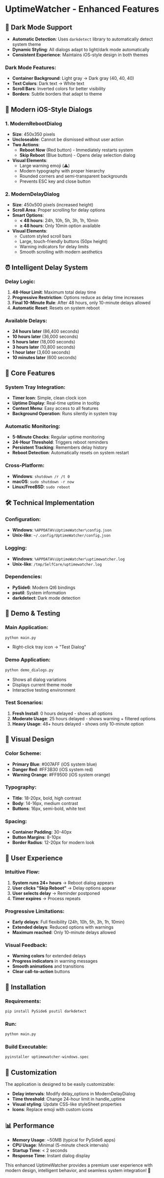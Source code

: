 # UptimeWatcher - Enhanced Features

## 🎨 **Dark Mode Support**
- **Automatic Detection**: Uses `darkdetect` library to automatically detect system theme
- **Dynamic Styling**: All dialogs adapt to light/dark mode automatically
- **Consistent Experience**: Maintains iOS-style design in both themes

### Dark Mode Features:
- **Container Background**: Light gray → Dark gray (40, 40, 40)
- **Text Colors**: Dark text → White text
- **Scroll Bars**: Inverted colors for better visibility
- **Borders**: Subtle borders that adapt to theme

## 🔔 **Modern iOS-Style Dialogs**

### **1. ModernRebootDialog**
- **Size**: 450x350 pixels
- **Uncloseable**: Cannot be dismissed without user action
- **Two Actions**:
  - **Reboot Now** (Red button) - Immediately restarts system
  - **Skip Reboot** (Blue button) - Opens delay selection dialog
- **Visual Elements**:
  - Large warning emoji (⚠️)
  - Modern typography with proper hierarchy
  - Rounded corners and semi-transparent backgrounds
  - Prevents ESC key and close button

### **2. ModernDelayDialog**
- **Size**: 450x500 pixels (increased height)
- **Scroll Area**: Proper scrolling for delay options
- **Smart Options**: 
  - **< 48 hours**: 24h, 10h, 5h, 3h, 1h, 10min
  - **≥ 48 hours**: Only 10min option available
- **Visual Elements**:
  - Custom styled scroll bars
  - Large, touch-friendly buttons (50px height)
  - Warning indicators for delay limits
  - Smooth scrolling with modern aesthetics

## ⏰ **Intelligent Delay System**

### **Delay Logic**:
1. **48-Hour Limit**: Maximum total delay time
2. **Progressive Restriction**: Options reduce as delay time increases
3. **Final 10-Minute Rule**: After 48 hours, only 10-minute delays allowed
4. **Automatic Reset**: Resets on system reboot

### **Available Delays**:
- **24 hours later** (86,400 seconds)
- **10 hours later** (36,000 seconds)
- **5 hours later** (18,000 seconds)
- **3 hours later** (10,800 seconds)
- **1 hour later** (3,600 seconds)
- **10 minutes later** (600 seconds)

## 🎯 **Core Features**

### **System Tray Integration**:
- **Timer Icon**: Simple, clean clock icon
- **Uptime Display**: Real-time uptime in tooltip
- **Context Menu**: Easy access to all features
- **Background Operation**: Runs silently in system tray

### **Automatic Monitoring**:
- **5-Minute Checks**: Regular uptime monitoring
- **24-Hour Threshold**: Triggers reboot reminders
- **Persistent Tracking**: Remembers delay history
- **Reboot Detection**: Automatically resets on system restart

### **Cross-Platform**:
- **Windows**: `shutdown /r /t 0`
- **macOS**: `sudo shutdown -r now`
- **Linux/FreeBSD**: `sudo reboot`

## 🛠️ **Technical Implementation**

### **Configuration**:
- **Windows**: `%APPDATA%\UptimeWatcher\config.json`
- **Unix-like**: `~/.config/UptimeWatcher/config.json`

### **Logging**:
- **Windows**: `%APPDATA%\UptimeWatcher\uptimewatcher.log`
- **Unix-like**: `/tmp/SelfCare/uptimewatcher.log`

### **Dependencies**:
- **PySide6**: Modern Qt6 bindings
- **psutil**: System information
- **darkdetect**: Dark mode detection

## 🎪 **Demo & Testing**

### **Main Application**:
```bash
python main.py
```
- Right-click tray icon → "Test Dialog"

### **Demo Application**:
```bash
python demo_dialogs.py
```
- Shows all dialog variations
- Displays current theme mode
- Interactive testing environment

### **Test Scenarios**:
1. **Fresh Install**: 0 hours delayed - shows all options
2. **Moderate Usage**: 25 hours delayed - shows warning + filtered options
3. **Heavy Usage**: 48+ hours delayed - shows only 10-minute option

## 🎨 **Visual Design**

### **Color Scheme**:
- **Primary Blue**: #007AFF (iOS system blue)
- **Danger Red**: #FF3B30 (iOS system red)
- **Warning Orange**: #FF9500 (iOS system orange)

### **Typography**:
- **Title**: 18-20px, bold, high contrast
- **Body**: 14-16px, medium contrast
- **Buttons**: 16px, semi-bold, white text

### **Spacing**:
- **Container Padding**: 30-40px
- **Button Margins**: 8-10px
- **Border Radius**: 12-20px for modern look

## 📱 **User Experience**

### **Intuitive Flow**:
1. **System runs 24+ hours** → Reboot dialog appears
2. **User clicks "Skip Reboot"** → Delay options appear
3. **User selects delay** → Reminder postponed
4. **Timer expires** → Process repeats

### **Progressive Limitations**:
- **Early delays**: Full flexibility (24h, 10h, 5h, 3h, 1h, 10min)
- **Extended delays**: Reduced options with warnings
- **Maximum reached**: Only 10-minute delays allowed

### **Visual Feedback**:
- **Warning colors** for extended delays
- **Progress indicators** in warning messages
- **Smooth animations** and transitions
- **Clear call-to-action** buttons

## 🚀 **Installation**

### **Requirements**:
```bash
pip install PySide6 psutil darkdetect
```

### **Run**:
```bash
python main.py
```

### **Build Executable**:
```bash
pyinstaller uptimewatcher-windows.spec
```

## 🔧 **Customization**

The application is designed to be easily customizable:
- **Delay intervals**: Modify delay_options in ModernDelayDialog
- **Time threshold**: Change 24-hour limit in handle_uptime
- **Visual styling**: Update CSS-like styleSheet properties
- **Icons**: Replace emoji with custom icons

## 📊 **Performance**

- **Memory Usage**: ~50MB (typical for PySide6 apps)
- **CPU Usage**: Minimal (5-minute check intervals)
- **Startup Time**: < 2 seconds
- **Response Time**: Instant dialog display

This enhanced UptimeWatcher provides a premium user experience with modern design, intelligent behavior, and seamless system integration! 🎉
